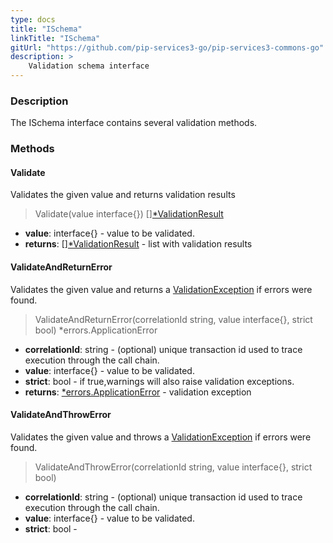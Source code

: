 ```yaml
---
type: docs
title: "ISchema"
linkTitle: "ISchema"
gitUrl: "https://github.com/pip-services3-go/pip-services3-commons-go"
description: >
    Validation schema interface
---
```


### Description

The ISchema interface contains several validation methods.


### Methods


#### Validate
Validates the given value and returns validation results 

> Validate(value interface{}) [][*ValidationResult](../validation_result)

- **value**: interface{} - value to be validated.
- **returns**: [][*ValidationResult](../validation_result) - list with validation results


#### ValidateAndReturnError
Validates the given value and returns a [ValidationException](../validation_exception) if errors were found.

> ValidateAndReturnError(correlationId string, value interface{}, strict bool) *errors.ApplicationError

- **correlationId**: string - (optional) unique transaction id used to trace execution through the call chain.
- **value**: interface{} - value to be validated.
- **strict**: bool - if true,warnings will also raise validation exceptions.
- **returns**: [*errors.ApplicationError](../../errors/application_error) - validation exception


#### ValidateAndThrowError
Validates the given value and throws a [ValidationException](../validation_exception) if errors were found.

> ValidateAndThrowError(correlationId string, value interface{}, strict bool)

- **correlationId**: string - (optional) unique transaction id used to trace execution through the call chain.
- **value**: interface{} - value to be validated.
- **strict**: bool - 


